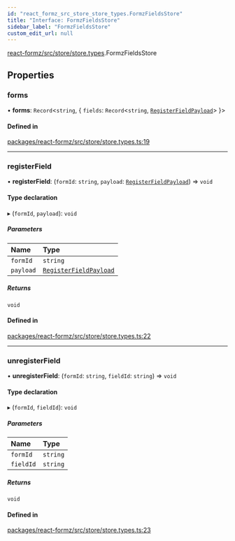```yaml
---
id: "react_formz_src_store_store_types.FormzFieldsStore"
title: "Interface: FormzFieldsStore"
sidebar_label: "FormzFieldsStore"
custom_edit_url: null
---
```


[react-formz/src/store/store.types](../modules/react_formz_src_store_store_types.md).FormzFieldsStore

## Properties

### forms

• **forms**: `Record`<`string`, { `fields`: `Record`<`string`, [`RegisterFieldPayload`](react_formz_src_store_store_types.RegisterFieldPayload.md)\>  }\>

#### Defined in

[packages/react-formz/src/store/store.types.ts:19](https://github.com/ZerryStack/react-formz/blob/main/packages/react-formz/src/store/store.types.ts#L19)

___

### registerField

• **registerField**: (`formId`: `string`, `payload`: [`RegisterFieldPayload`](react_formz_src_store_store_types.RegisterFieldPayload.md)) => `void`

#### Type declaration

▸ (`formId`, `payload`): `void`

##### Parameters

| Name | Type |
| :------ | :------ |
| `formId` | `string` |
| `payload` | [`RegisterFieldPayload`](react_formz_src_store_store_types.RegisterFieldPayload.md) |

##### Returns

`void`

#### Defined in

[packages/react-formz/src/store/store.types.ts:22](https://github.com/ZerryStack/react-formz/blob/main/packages/react-formz/src/store/store.types.ts#L22)

___

### unregisterField

• **unregisterField**: (`formId`: `string`, `fieldId`: `string`) => `void`

#### Type declaration

▸ (`formId`, `fieldId`): `void`

##### Parameters

| Name | Type |
| :------ | :------ |
| `formId` | `string` |
| `fieldId` | `string` |

##### Returns

`void`

#### Defined in

[packages/react-formz/src/store/store.types.ts:23](https://github.com/ZerryStack/react-formz/blob/main/packages/react-formz/src/store/store.types.ts#L23)
